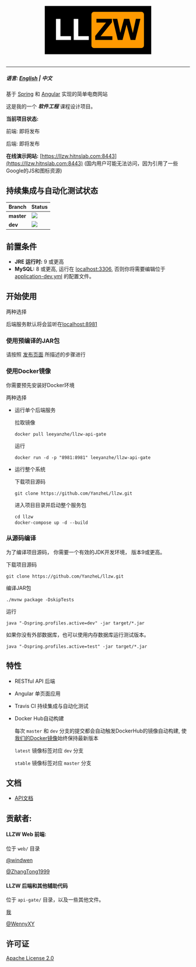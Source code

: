 <div align="center">
  <img src="logo.png"><br><br>
</div>

-----------------

##### 语言: [English](README.md) | 中文

基于 [Spring](https://spring.io/) 和 [Angular](https://angular.io/) 实现的简单电商网站

这是我的一个 ***软件工程*** 课程设计项目。

**当前项目状态:**

前端: 即将发布

后端: 即将发布

**在线演示网站:** [https://llzw.hitnslab.com:8443](https://llzw.hitnslab.com:8443) (国内用户可能无法访问，因为引用了一些Google的JS和图标资源)

## 持续集成与自动化测试状态

| Branch     | Status                                                    |
| ---------- | --------------------------------------------------------- |
| **master** | ![](https://travis-ci.org/YanzheL/llzw.svg?branch=master) |
| **dev**    | ![](https://travis-ci.org/YanzheL/llzw.svg?branch=dev)    |


## 前置条件

- **JRE 运行时:** 9 或更高
- **MySQL:** 8 或更高, 运行在 [localhost:3306](localhost:3306),  否则你将需要编辑位于 [application-dev.yml](api-gate/src/main/resources/application-dev.yml) 的配置文件。

## 开始使用

两种选择

后端服务默认将会监听在[localhost:8981](localhost:8981)

### 使用预编译的JAR包

请按照 [发布页面](https://github.com/YanzheL/llzw/releases) 所描述的步骤进行

### 使用Docker镜像

你需要预先安装好Docker环境

两种选择

- 运行单个后端服务

  拉取镜像

  ```shell
  docker pull leeyanzhe/llzw-api-gate
  ```

  运行

  ```shell
  docker run -d -p "8981:8981" leeyanzhe/llzw-api-gate
  ```

- 运行整个系统

  下载项目源码

  ```shell
  git clone https://github.com/YanzheL/llzw.git
  ```

  进入项目目录并启动整个服务包

  ```shell
  cd llzw
  docker-compose up -d --build
  ```

### 从源码编译

为了编译项目源码， 你需要一个有效的JDK开发环境， 版本9或更高。

下载项目源码

```shell
git clone https://github.com/YanzheL/llzw.git
```

编译JAR包

```shell
./mvnw package -DskipTests
```

运行

```shell
java "-Dspring.profiles.active=dev" -jar target/*.jar
```

如果你没有外部数据库，也可以使用内存数据库运行测试版本。

```shell
java "-Dspring.profiles.active=test" -jar target/*.jar
```

## 特性

* RESTful API 后端

* Angular 单页面应用

* Travis CI 持续集成与自动化测试

* Docker Hub自动构建

  每次 `master` 和 `dev` 分支的提交都会自动触发DockerHub的镜像自动构建, 使[我们的Docker镜像](https://hub.docker.com/r/leeyanzhe/llzw-api-gate)始终保持最新版本

  `latest` 镜像标签对应 `dev` 分支

  `stable` 镜像标签对应 `master` 分支

## 文档

- [API文档](https://llzw.readthedocs.io)

## 贡献者:

#### LLZW Web 前端:

位于 `web/` 目录

[@windwen](https://github.com/windwen)

[@ZhangTong1999](https://github.com/ZhangTong1999)

#### LLZW 后端和其他辅助代码

位于 `api-gate/` 目录，以及一些其他文件。

[我](https://github.com/YanzheL)

[@WennyXY](https://github.com/WennyXY)

## 许可证

[Apache License 2.0](LICENSE)
